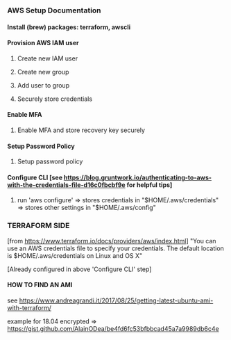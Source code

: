 ### AWS Setup Documentation

#### Install (brew) packages: terraform, awscli

#### Provision AWS IAM user

1) Create new IAM user

2) Create new group

3) Add user to group

4) Securely store credentials

#### Enable MFA

1) Enable MFA and store recovery key securely

#### Setup Password Policy

1) Setup password policy

#### Configure CLI [see https://blog.gruntwork.io/authenticating-to-aws-with-the-credentials-file-d16c0fbcbf9e for helpful tips]

1) run 'aws configure'
    => stores credentials    in "$HOME/.aws/credentials"
    => stores other settings in "$HOME/.aws/config"

### TERRAFORM SIDE

[from https://www.terraform.io/docs/providers/aws/index.html]
"You can use an AWS credentials file to specify your credentials. The default location is $HOME/.aws/credentials on Linux and OS X"

[Already configured in above 'Configure CLI' step]


#### HOW TO FIND AN AMI

see https://www.andreagrandi.it/2017/08/25/getting-latest-ubuntu-ami-with-terraform/

example for 18.04 encrypted => https://gist.github.com/AlainODea/be4fd6fc53bfbbcad45a7a9989db6c4e







